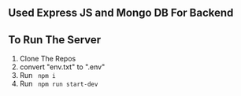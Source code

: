 ## Used Express JS and Mongo DB For Backend


## To Run The Server


1. Clone The Repos
2. convert "env.txt" to ".env"
3. Run ` npm i`
4. Run ` npm run start-dev`